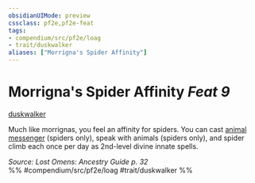 ```yaml
---
obsidianUIMode: preview
cssclass: pf2e,pf2e-feat
tags:
- compendium/src/pf2e/loag
- trait/duskwalker
aliases: ["Morrigna's Spider Affinity"]
---
```

# Morrigna's Spider Affinity  *Feat 9*  
[duskwalker](../../Rules/traits/duskwalker-apg.md)  


Much like morrignas, you feel an affinity for spiders. You can cast [animal messenger](../spells/animal-messenger.md) (spiders only), speak with animals (spiders only), and spider climb each once per day as 2nd-level divine innate spells.

*Source: Lost Omens: Ancestry Guide p. 32*  
%% #compendium/src/pf2e/loag #trait/duskwalker %%
